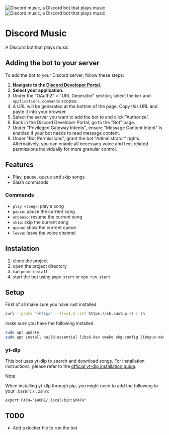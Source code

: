 ![Discord music, a Discord bot that plays music](./docs/discord-music-dark.png#gh-dark-mode-only)
![Discord music, a Discord bot that plays music](./docs/discord-music-light.png#gh-light-mode-only)

# Discord Music

A Discord bot that plays music

## Adding the bot to your server

To add the bot to your Discord server, follow these steps:

1.  **Navigate to the [Discord Developer Portal](https://discord.com/developers/applications).**
2.  **Select your application.**
3.  Under the "OAuth2" > "URL Generator" section, select the `bot` and `applications.commands` scopes.
4.  A URL will be generated at the bottom of the page. Copy this URL and paste it into your browser.
5.  Select the server you want to add the bot to and click "Authorize".
6.  Back in the Discord Developer Portal, go to the "Bot" page.
7.  Under "Privileged Gateway Intents", ensure "Message Content Intent" is enabled if your bot needs to read message content.
8.  Under "Bot Permissions", grant the bot "Administrator" rights. Alternatively, you can enable all necessary voice and text-related permissions individually for more granular control.

## Features

- Play, pause, queue and skip songs
- Slash commands

### Commands

- `play <song>`: play a song
- `pause`: pause the current song
- `unpause`: resume the current song
- `skip`: skip the current song
- `queue`: show the current queue
- `leave`: leave the voice channel

## Instalation

1. clone the project
2. open the project directory
3. run `pnpm install`
4. start the bot using `pnpm start` or `npm run start`

<!-- command removal notes

```js
// local
let coms = await guild.commands.fetch();
await coms.forEach(async (com) => {
  await com.delete();
});

// global
await client.application.commands.set([]); // clear all global commands
console.log(await client.api.applications(client.user.id).commands.get()); //
``` -->

## Setup

First of all make sure you have rust installed

```bash
curl --proto '=https' --tlsv1.2 -sSf https://sh.rustup.rs | sh
```

make sure you have the following installed

```bash
sudo apt update
sudo apt install build-essential libc6-dev cmake pkg-config libopus-dev
```

### yt-dlp

This bot uses yt-dlp to search and download songs.
For installation instructions, please refer to the [official yt-dlp installation guide](https://github.com/yt-dlp/yt-dlp/wiki/Installation).

> [!NOTE]  
> When installing yt-dlp through pip, you might need to add the following to your `.bashrc` / `.zshrc`
>
> ```
> export PATH="$HOME/.local/bin:$PATH"
> ```

## TODO

- Add a docker file to run the bot
